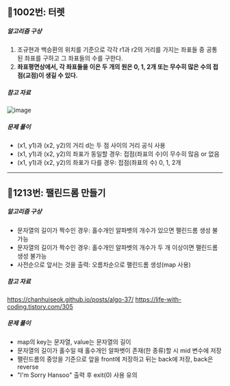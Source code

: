 ## 📝1002번: 터렛
##### 알고리즘 구상
1. 조규현과 백승환의 위치를 기준으로 각각 r1과 r2의 거리를 가지는 좌표들 중 공통된 좌표를 구하고 그 좌표들의 수를 구한다.
2. **좌표평면상에서, 각 좌표들을 이은 두 개의 원은 0, 1, 2개 또는 무수히 많은 수의 접점(교점)이 생길 수 있다.**
##### 참고 자료
![image](https://github.com/KangJiUng/BOJ_solutions/assets/107825793/f8efbe9c-bed1-4790-81b9-99ef0c2595d9)

##### 문제 풀이
- (x1, y1)과 (x2, y2)의 거리 d는 두 점 사이의 거리 공식 사용
- (x1, y1)과 (x2, y2)의 좌표가 동일할 경우: 접점(좌표의 수)이 무수히 많음 or 없음
- (x1, y1)과 (x2, y2)의 좌표가 다를 경우: 접점(좌표의 수) 0, 1, 2개
---
## 📝1213번: 팰린드롬 만들기
##### 알고리즘 구상
- 문자열의 길이가 짝수인 경우: 홀수개인 알파벳의 개수가 있으면 팰린드롬 생성 불가능
- 문자열의 길이가 짝수인 경우: 홀수개인 알파벳의 개수가 두 개 이상이면 팰린드롬 생성 불가능
- 사전순으로 앞서는 것을 출력: 오름차순으로 팰린드롬 생성(map 사용)

##### 참고 자료
https://chanhuiseok.github.io/posts/algo-37/
https://life-with-coding.tistory.com/305

##### 문제 풀이
- map의 key는 문자열, value는 문자열의 길이
- 문자열의 길이가 홀수일 때 홀수개인 알파벳이 존재(한 종류)할 시 mid 변수에 저장
- 팰린드롬의 중앙을 기준으로 앞을 front에 저장하고 뒤는 back에 저장, back은 reverse
- "I'm Sorry Hansoo" 출력 후 exit(0) 사용 유의

